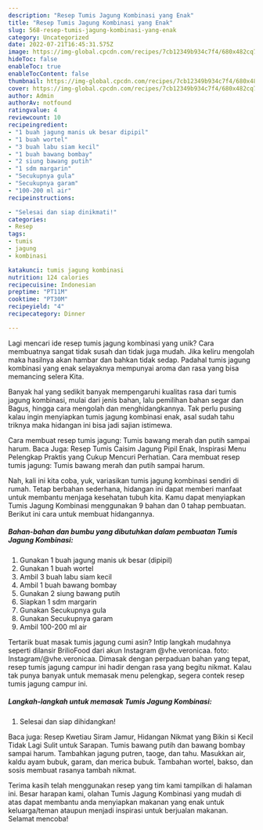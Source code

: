 ```yaml
---
description: "Resep Tumis Jagung Kombinasi yang Enak"
title: "Resep Tumis Jagung Kombinasi yang Enak"
slug: 568-resep-tumis-jagung-kombinasi-yang-enak
category: Uncategorized
date: 2022-07-21T16:45:31.575Z
image: https://img-global.cpcdn.com/recipes/7cb12349b934c7f4/680x482cq70/tumis-jagung-kombinasi-foto-resep-utama.jpg
hideToc: false
enableToc: true
enableTocContent: false
thumbnail: https://img-global.cpcdn.com/recipes/7cb12349b934c7f4/680x482cq70/tumis-jagung-kombinasi-foto-resep-utama.jpg
cover: https://img-global.cpcdn.com/recipes/7cb12349b934c7f4/680x482cq70/tumis-jagung-kombinasi-foto-resep-utama.jpg
author: Admin
authorAv: notfound
ratingvalue: 4
reviewcount: 10
recipeingredient:
- "1 buah jagung manis uk besar dipipil"
- "1 buah wortel"
- "3 buah labu siam kecil"
- "1 buah bawang bombay"
- "2 siung bawang putih"
- "1 sdm margarin"
- "Secukupnya gula"
- "Secukupnya garam"
- "100-200 ml air"
recipeinstructions:

- "Selesai dan siap dinikmati!"
categories:
- Resep
tags:
- tumis
- jagung
- kombinasi

katakunci: tumis jagung kombinasi 
nutrition: 124 calories
recipecuisine: Indonesian
preptime: "PT11M"
cooktime: "PT30M"
recipeyield: "4"
recipecategory: Dinner

---
```





Lagi mencari ide resep tumis jagung kombinasi yang unik? Cara membuatnya sangat tidak susah dan tidak juga mudah. Jika keliru mengolah maka hasilnya akan hambar dan bahkan tidak sedap. Padahal tumis jagung kombinasi yang enak selayaknya mempunyai aroma dan rasa yang bisa memancing selera Kita.





Banyak hal yang sedikit banyak mempengaruhi kualitas rasa dari tumis jagung kombinasi, mulai dari jenis bahan, lalu pemilihan bahan segar dan Bagus, hingga cara mengolah dan menghidangkannya. Tak perlu pusing kalau ingin menyiapkan tumis jagung kombinasi enak,      asal sudah tahu triknya maka hidangan ini bisa jadi sajian istimewa.














Cara membuat resep tumis jagung: Tumis bawang merah dan putih sampai harum. Baca Juga: Resep Tumis Caisim Jagung Pipil Enak, Inspirasi Menu Pelengkap Praktis yang Cukup Mencuri Perhatian. Cara membuat resep tumis jagung: Tumis bawang merah dan putih sampai harum.






Nah, kali ini kita coba, yuk, variasikan tumis jagung kombinasi sendiri di rumah. Tetap berbahan sederhana, hidangan ini dapat memberi manfaat untuk membantu menjaga kesehatan tubuh kita. Kamu dapat menyiapkan Tumis Jagung Kombinasi menggunakan 9 bahan dan 0 tahap pembuatan. Berikut ini cara untuk membuat hidangannya.

<!--inarticleads1-->

##### Bahan-bahan dan bumbu yang dibutuhkan dalam pembuatan Tumis Jagung Kombinasi:

1. Gunakan 1 buah jagung manis uk besar (dipipil)
1. Gunakan 1 buah wortel
1. Ambil 3 buah labu siam kecil
1. Ambil 1 buah bawang bombay
1. Gunakan 2 siung bawang putih
1. Siapkan 1 sdm margarin
1. Gunakan Secukupnya gula
1. Gunakan Secukupnya garam
1. Ambil 100-200 ml air


Tertarik buat masak tumis jagung cumi asin? Intip langkah mudahnya seperti dilansir BrilioFood dari akun Instagram @vhe.veronicaa. foto: Instagram/@vhe.veronicaa. Dimasak dengan perpaduan bahan yang tepat, resep tumis jagung campur ini hadir dengan rasa yang begitu nikmat. Kalau tak punya banyak untuk memasak menu pelengkap, segera contek resep tumis jagung campur ini. 

<!--inarticleads2-->

##### Langkah-langkah untuk memasak Tumis Jagung Kombinasi:


1. Selesai dan siap dihidangkan!

Baca juga: Resep Kwetiau Siram Jamur, Hidangan Nikmat yang Bikin si Kecil Tidak Lagi Sulit untuk Sarapan. Tumis bawang putih dan bawang bombay sampai harum. Tambahkan jagung putren, taoge, dan tahu. Masukkan air, kaldu ayam bubuk, garam, dan merica bubuk. Tambahan wortel, bakso, dan sosis membuat rasanya tambah nikmat. 

Terima kasih telah menggunakan resep yang tim kami tampilkan di halaman ini. Besar harapan kami, olahan Tumis Jagung Kombinasi yang mudah di atas dapat membantu anda menyiapkan makanan yang enak untuk keluarga/teman ataupun menjadi inspirasi untuk berjualan makanan. Selamat mencoba!
